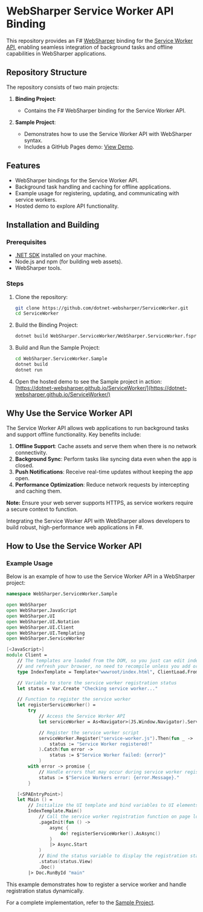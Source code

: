 # WebSharper Service Worker API Binding

This repository provides an F# [WebSharper](https://websharper.com/) binding for the [Service Worker API](https://developer.mozilla.org/en-US/docs/Web/API/Service_Worker_API), enabling seamless integration of background tasks and offline capabilities in WebSharper applications.

## Repository Structure

The repository consists of two main projects:

1. **Binding Project**:

   - Contains the F# WebSharper binding for the Service Worker API.

2. **Sample Project**:
   - Demonstrates how to use the Service Worker API with WebSharper syntax.
   - Includes a GitHub Pages demo: [View Demo](https://dotnet-websharper.github.io/ServiceWorker/).

## Features

- WebSharper bindings for the Service Worker API.
- Background task handling and caching for offline applications.
- Example usage for registering, updating, and communicating with service workers.
- Hosted demo to explore API functionality.

## Installation and Building

### Prerequisites

- [.NET SDK](https://dotnet.microsoft.com/download) installed on your machine.
- Node.js and npm (for building web assets).
- WebSharper tools.

### Steps

1. Clone the repository:

   ```bash
   git clone https://github.com/dotnet-websharper/ServiceWorker.git
   cd ServiceWorker
   ```

2. Build the Binding Project:

   ```bash
   dotnet build WebSharper.ServiceWorker/WebSharper.ServiceWorker.fsproj
   ```

3. Build and Run the Sample Project:

   ```bash
   cd WebSharper.ServiceWorker.Sample
   dotnet build
   dotnet run
   ```

4. Open the hosted demo to see the Sample project in action:
   [https://dotnet-websharper.github.io/ServiceWorker/](https://dotnet-websharper.github.io/ServiceWorker/)

## Why Use the Service Worker API

The Service Worker API allows web applications to run background tasks and support offline functionality. Key benefits include:

1. **Offline Support**: Cache assets and serve them when there is no network connectivity.
2. **Background Sync**: Perform tasks like syncing data even when the app is closed.
3. **Push Notifications**: Receive real-time updates without keeping the app open.
4. **Performance Optimization**: Reduce network requests by intercepting and caching them.

**Note:** Ensure your web server supports HTTPS, as service workers require a secure context to function.

Integrating the Service Worker API with WebSharper allows developers to build robust, high-performance web applications in F#.

## How to Use the Service Worker API

### Example Usage

Below is an example of how to use the Service Worker API in a WebSharper project:

```fsharp
namespace WebSharper.ServiceWorker.Sample

open WebSharper
open WebSharper.JavaScript
open WebSharper.UI
open WebSharper.UI.Notation
open WebSharper.UI.Client
open WebSharper.UI.Templating
open WebSharper.ServiceWorker

[<JavaScript>]
module Client =
    // The templates are loaded from the DOM, so you just can edit index.html
    // and refresh your browser, no need to recompile unless you add or remove holes.
    type IndexTemplate = Template<"wwwroot/index.html", ClientLoad.FromDocument>

    // Variable to store the service worker registration status
    let status = Var.Create "Checking service worker..."

    // Function to register the service worker
    let registerServiceWorker() =
        try
            // Access the Service Worker API
            let serviceWorker = As<Navigator>(JS.Window.Navigator).ServiceWorker

            // Register the service worker script
            serviceWorker.Register("service-worker.js").Then(fun _ ->
                status := "Service Worker registered!"
            ).Catch(fun error ->
                status := $"Service Worker failed: {error}"
            )
        with error -> promise {
            // Handle errors that may occur during service worker registration
            status := $"Service Workers error: {error.Message}."
        }

    [<SPAEntryPoint>]
    let Main () =
        // Initialize the UI template and bind variables to UI elements
        IndexTemplate.Main()
            // Call the service worker registration function on page load
            .pageInit(fun () ->
                async {
                    do! registerServiceWorker().AsAsync()
                }
                |> Async.Start
            )
            // Bind the status variable to display the registration status
            .status(status.View)
            .Doc()
        |> Doc.RunById "main"
```

This example demonstrates how to register a service worker and handle registration status dynamically.

For a complete implementation, refer to the [Sample Project](https://dotnet-websharper.github.io/ServiceWorker/).
